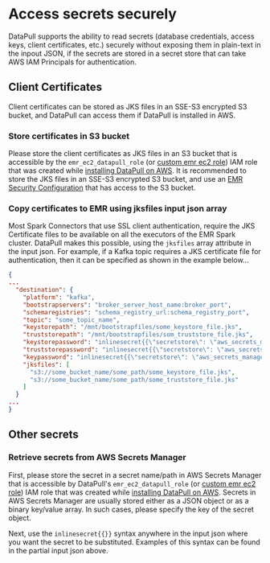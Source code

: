 # Access secrets securely

DataPull supports the ability to read secrets (database credentials, access keys, client certificates, etc.) securely without exposing them in plain-text in the inpout JSON, if the secrets are stored in a secret store that can take AWS IAM Principals for authentication. 

## Client Certificates

Client certificates can be stored as JKS files in an SSE-S3 encrypted S3 bucket, and DataPull can access them if DataPull is installed in AWS. 

### Store certificates in S3 bucket
Please store the client certificates as JKS files in an S3 bucket that is accessible by the `emr_ec2_datapull_role` (or [custom emr ec2 role](custom_emr_ec2_role.md)) IAM role that was created while [installing DataPull on AWS](install_on_aws.md). It is recommended to store the JKS files in an  SSE-S3 encrypted S3 bucket, and use an [EMR Security Configuration](https://docs.aws.amazon.com/emr/latest/ManagementGuide/emr-create-security-configuration.html) that has access to the S3 bucket.

### Copy certificates to EMR using jksfiles input json array
Most Spark Connectors that use SSL client authentication, require the JKS Certificate files to be available on all the executors of the EMR Spark cluster. DataPull makes this possible, using the `jksfiles` array attribute in the input json. For example, if a Kafka topic requires a JKS certificate file for authentication, then it can be specified as shown in the example below...
```json
{
...
  "destination": {
    "platform": "kafka",
    "bootstrapservers": "broker_server_host_name:broker_port",
    "schemaregistries": "schema_registry_url:schema_registry_port",
    "topic": "some_topic_name",
    "keystorepath": "/mnt/bootstrapfiles/some_keystore_file.jks",
    "truststorepath": "/mnt/bootstrapfiles/som_truststore_file.jks",
    "keystorepassword": "inlinesecret{{\"secretstore\": \"aws_secrets_manager\", \"secretname\": \"some_secret_path\", \"secretkeyname\": \"some_secret_key_name\"}}",
    "truststorepassword": "inlinesecret{{\"secretstore\": \"aws_secrets_manager\", \"secretname\": \"some_secret_path\", \"secretkeyname\": \"some_secret_key_name\"}}",
    "keypassword": "inlinesecret{{\"secretstore\": \"aws_secrets_manager\", \"secretname\": \"some_secret_path\", \"secretkeyname\": \"some_secret_key_name\"}}",
    "jksfiles": [
      "s3://some_bucket_name/some_path/some_keystore_file.jks",
      "s3://some_bucket_name/some_path/some_truststore_file.jks"
    ]
  }
...        
}
```

## Other secrets

### Retrieve secrets from AWS Secrets Manager

First, please store the secret in a secret name/path in AWS Secrets Manager that is accessible by DataPull's `emr_ec2_datapull_role` (or [custom emr ec2 role](custom_emr_ec2_role.md)) IAM role that was created while [installing DataPull on AWS](install_on_aws.md). Secrets in AWS Secrets Manager are usually stored either as a JSON object or as a binary key/value array. In such cases, please specify the key of the secret object. 

Next, use the `inlinesecret{{}}` syntax anywhere in the input json where you want the secret to be substituted. Examples of this syntax can be found in the partial input json above. 